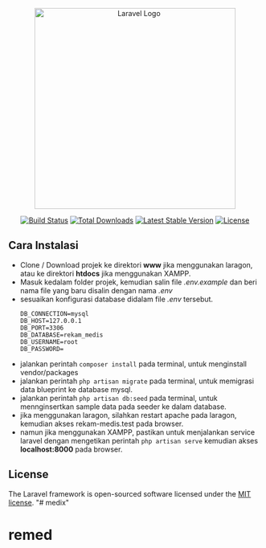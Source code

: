 <p align="center"><a href="https://laravel.com" target="_blank"><img src="https://raw.githubusercontent.com/laravel/art/master/logo-lockup/5%20SVG/2%20CMYK/1%20Full%20Color/laravel-logolockup-cmyk-red.svg" width="400" alt="Laravel Logo"></a></p>

<p align="center">
<a href="https://github.com/laravel/framework/actions"><img src="https://github.com/laravel/framework/workflows/tests/badge.svg" alt="Build Status"></a>
<a href="https://packagist.org/packages/laravel/framework"><img src="https://img.shields.io/packagist/dt/laravel/framework" alt="Total Downloads"></a>
<a href="https://packagist.org/packages/laravel/framework"><img src="https://img.shields.io/packagist/v/laravel/framework" alt="Latest Stable Version"></a>
<a href="https://packagist.org/packages/laravel/framework"><img src="https://img.shields.io/packagist/l/laravel/framework" alt="License"></a>
</p>

## Cara Instalasi

- Clone / Download projek ke direktori <b>www</b> jika menggunakan laragon, atau ke direktori <b>htdocs</b> jika menggunakan XAMPP.
- Masuk kedalam folder projek, kemudian salin file <i>.env.example</i> dan beri nama file yang baru disalin dengan nama <i>.env</i>
- sesuaikan konfigurasi database didalam file <i>.env</i> tersebut.
    ```
    DB_CONNECTION=mysql
    DB_HOST=127.0.0.1
    DB_PORT=3306
    DB_DATABASE=rekam_medis
    DB_USERNAME=root
    DB_PASSWORD=
    ```
- jalankan perintah  ``` composer install ``` pada terminal, untuk menginstall vendor/packages
- jalankan perintah  ``` php artisan migrate ``` pada terminal, untuk memigrasi data blueprint ke database mysql.
- jalankan perintah  ``` php artisan db:seed ``` pada terminal, untuk mennginsertkan sample data pada seeder ke dalam database.
- jika menggunakan laragon, silahkan restart apache pada laragon, kemudian akses rekam-medis.test pada browser.
- namun jika menggunakan XAMPP, pastikan untuk menjalankan service laravel dengan mengetikan perintah ``` php artisan serve ``` kemudian akses <b>localhost:8000</b> pada browser.

## License

The Laravel framework is open-sourced software licensed under the [MIT license](https://opensource.org/licenses/MIT).
"# medix" 
# remed
